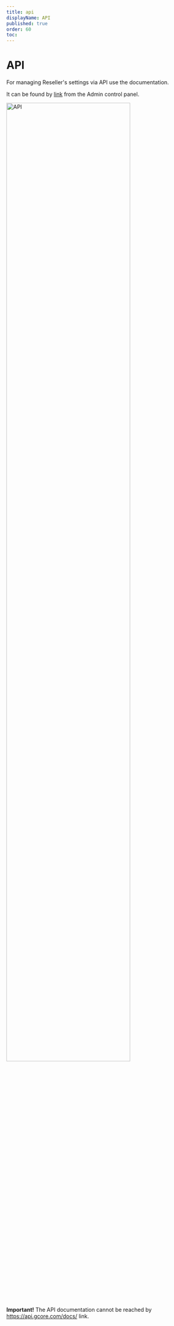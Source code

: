 ```yaml
---
title: api
displayName: API
published: true
order: 60
toc: 
---
```

# API

For managing Reseller's settings via API use the documentation.

It can be found by <a href="https://api.gcore.com/docs/iam_resellers" target="_blank">link</a> from the Admin control panel.

<img src="https://assets.gcore.pro/docs/reseller-support/api/api-documentation-10.png" alt="API" width="80%">

**Important!** The API documentation cannot be reached by https://api.gcore.com/docs/ link.